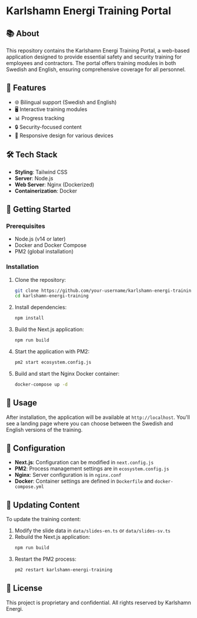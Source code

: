 # Karlshamn Energi Training Portal

## 📚 About

This repository contains the Karlshamn Energi Training Portal, a web-based application designed to provide essential safety and security training for employees and contractors. The portal offers training modules in both Swedish and English, ensuring comprehensive coverage for all personnel.

## 🌟 Features

- 🌐 Bilingual support (Swedish and English)
- 🖥️ Interactive training modules
- 📊 Progress tracking
- 🔒 Security-focused content
- 🎨 Responsive design for various devices

## 🛠️ Tech Stack

- **Styling**: Tailwind CSS
- **Server**: Node.js
- **Web Server**: Nginx (Dockerized)
- **Containerization**: Docker

## 🚀 Getting Started

### Prerequisites

- Node.js (v14 or later)
- Docker and Docker Compose
- PM2 (global installation)

### Installation

1. Clone the repository:
   ```bash
   git clone https://github.com/your-username/karlshamn-energi-training.git
   cd karlshamn-energi-training
   ```

2. Install dependencies:
   ```bash
   npm install
   ```

3. Build the Next.js application:
   ```bash
   npm run build
   ```

4. Start the application with PM2:
   ```bash
   pm2 start ecosystem.config.js
   ```

5. Build and start the Nginx Docker container:
   ```bash
   docker-compose up -d
   ```

## 📖 Usage

After installation, the application will be available at `http://localhost`. You'll see a landing page where you can choose between the Swedish and English versions of the training.

## 🔧 Configuration

- **Next.js**: Configuration can be modified in `next.config.js`
- **PM2**: Process management settings are in `ecosystem.config.js`
- **Nginx**: Server configuration is in `nginx.conf`
- **Docker**: Container settings are defined in `Dockerfile` and `docker-compose.yml`

## 🔄 Updating Content

To update the training content:

1. Modify the slide data in `data/slides-en.ts` or `data/slides-sv.ts`
2. Rebuild the Next.js application:
   ```bash
   npm run build
   ```
3. Restart the PM2 process:
   ```bash
   pm2 restart karlshamn-energi-training
   ```

## 📄 License

This project is proprietary and confidential. All rights reserved by Karlshamn Energi.
